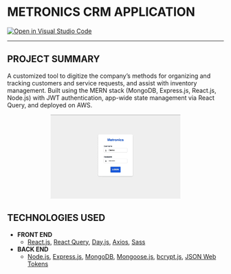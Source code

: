 # METRONICS CRM APPLICATION
[![Open in Visual Studio Code](https://open.vscode.dev/badges/open-in-vscode.svg)](https://open.vscode.dev/profjjk/metronics-crm-webapp)

[//]: # (![Licence]&#40;https://img.shields.io/github/license/profjjk/metronics-crm-webapp&#41;)

---

## PROJECT SUMMARY
A customized tool to digitize the company’s methods for organizing and tracking customers and service requests, and assist with inventory management. Built using the MERN stack (MongoDB, Express.js, React.js, Node.js) with JWT authentication, app-wide state management via React Query, and deployed on AWS.

<center>
<img src="assets/demo.gif" width="60%" height="60%"/>
</center>

## TECHNOLOGIES USED
- **FRONT END**
  - [React.js](https://reactjs.org/), [React Query](https://react-query.tanstack.com/), [Day.js](https://day.js.org/en/), [Axios](https://axios-http.com/docs/intro), [Sass](https://sass-lang.com/)
- **BACK END**
  - [Node.js](https://nodejs.org/en/),  [Express.js](https://expressjs.com/), [MongoDB](https://www.mongodb.com/), [Mongoose.js](https://mongoosejs.com/), [bcrypt.js](https://www.npmjs.com/package/bcrypt), [JSON Web Tokens](https://jwt.io/)